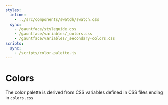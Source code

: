 ```yaml
---
styles:
  inline:
    - ../src/components/swatch/swatch.css
  sync:
    - /gauntface/styleguide.css
    - /gauntface/variables/_colors.css
    - /gauntface/variables/_secondary-colors.css
scripts:
  sync:
    - /scripts/color-palette.js
---
```


# Colors

The color palette is derived from CSS variables defined in CSS files ending in `colors.css`

<div class='__hopin__js-color-palette'></div>